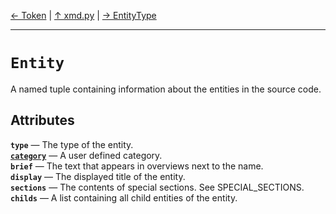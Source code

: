 [&#8592; Token](xmd--token.md) | [&#8593; xmd.py](xmd.md) | [&#8594; EntityType](xmd--entitytype.md)
***

# `Entity`

A named tuple containing information about the entities in the source code.


## Attributes
**`type`** &#8213; The type of the entity.  
**[`category`](xmd--entity--category.md)** &#8213; A user defined category.  
**`brief`** &#8213; The text that appears in overviews next to the name.  
**`display`** &#8213; The displayed title of the entity.  
**`sections`** &#8213; The contents of special sections. See SPECIAL_SECTIONS.  
**`childs`** &#8213; A list containing all child entities of the entity.  
